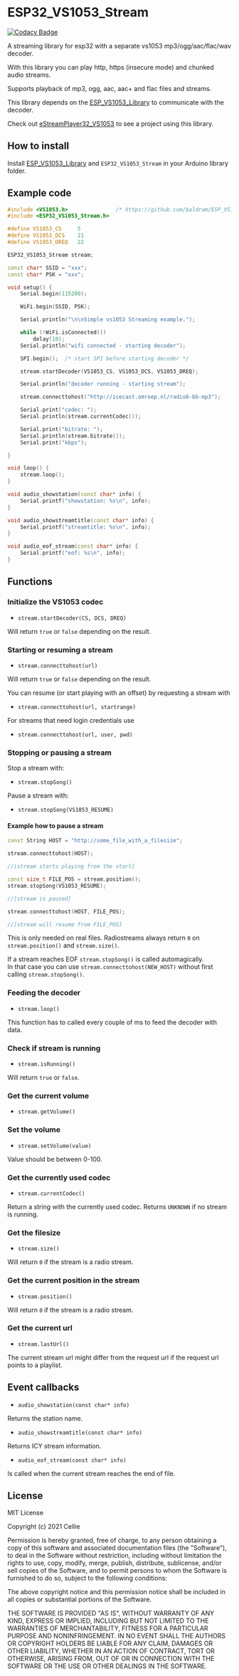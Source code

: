 # ESP32_VS1053_Stream

[![Codacy Badge](https://api.codacy.com/project/badge/Grade/7571166c872e4dc8a899382389b73f8e)](https://app.codacy.com/gh/CelliesProjects/ESP32_VS1053_Stream?utm_source=github.com&utm_medium=referral&utm_content=CelliesProjects/ESP32_VS1053_Stream&utm_campaign=Badge_Grade_Settings)

A streaming library for esp32 with a separate vs1053 mp3/ogg/aac/flac/wav decoder.

With this library you can play http, https (insecure mode) and chunked audio streams.

Supports playback of mp3, ogg, aac, aac+ and flac files and streams.

This library depends on the [ESP_VS1053_Library](https://github.com/baldram/ESP_VS1053_Library) to communicate with the decoder.

Check out [eStreamPlayer32_VS1053](https://github.com/CelliesProjects/eStreamPlayer32_VS1053) to see a project using this library.

## How to install

Install [ESP_VS1053_Library](https://github.com/baldram/ESP_VS1053_Library) and `ESP32_VS1053_Stream` in your Arduino library folder.

## Example code

```c++
#include <VS1053.h>               /* https://github.com/baldram/ESP_VS1053_Library */
#include <ESP32_VS1053_Stream.h>

#define VS1053_CS     5
#define VS1053_DCS    21
#define VS1053_DREQ   22

ESP32_VS1053_Stream stream;

const char* SSID = "xxx";
const char* PSK = "xxx";

void setup() {
    Serial.begin(115200);

    WiFi.begin(SSID, PSK);

    Serial.println("\n\nSimple vs1053 Streaming example.");

    while (!WiFi.isConnected())
        delay(10);
    Serial.println("wifi connected - starting decoder");

    SPI.begin();  /* start SPI before starting decoder */

    stream.startDecoder(VS1053_CS, VS1053_DCS, VS1053_DREQ);

    Serial.println("decoder running - starting stream");

    stream.connecttohost("http://icecast.omroep.nl/radio6-bb-mp3");

    Serial.print("codec: ");
    Serial.println(stream.currentCodec());

    Serial.print("bitrate: ");
    Serial.println(stream.bitrate());
    Serial.print("kbps");

}

void loop() {
    stream.loop();
}

void audio_showstation(const char* info) {
    Serial.printf("showstation: %s\n", info);
}

void audio_showstreamtitle(const char* info) {
    Serial.printf("streamtitle: %s\n", info);
}

void audio_eof_stream(const char* info) {
    Serial.printf("eof: %s\n", info);
}
```

## Functions

### Initialize the VS1053 codec

-  `stream.startDecoder(CS, DCS, DREQ)`

Will return `true` or `false` depending on the result.

### Starting or resuming a stream

-  `stream.connecttohost(url)`

Will return `true` or `false` depending on the result.

You can resume (or start playing with an offset) by requesting a stream with

-  `stream.connecttohost(url, startrange)`

For streams that need login credentials use

-  `stream.connecttohost(url, user, pwd)`

### Stopping or pausing a stream

Stop a stream with:

-  `stream.stopSong()` 

Pause a stream with:

-  `stream.stopSong(VS1053_RESUME)`

#### Example how to pause a stream

```c++
const String HOST = "http://some_file_with_a_filesize";

stream.connecttohost(HOST);

//[stream starts playing from the start]

const size_t FILE_POS = stream.position();
stream.stopSong(VS1053_RESUME);

//[stream is paused]

stream.connecttohost(HOST, FILE_POS);

//[stream will resume from FILE_POS]

```
This is only needed on real files. Radiostreams always return `0` on `stream.position()` and `stream.size()`.

If a stream reaches EOF `stream.stopSong()` is called automagically. 
<br>In that case you can use `stream.connecttohost(NEW_HOST)` without first calling `stream.stopSong()`.

### Feeding the decoder

-  `stream.loop()`

This function has to called every couple of ms to feed the decoder with data.

### Check if stream is running

-  `stream.isRunning()`

Will return `true` or `false`.

### Get the current volume

-  `stream.getVolume()`

### Set the volume

-  `stream.setVolume(value)`

Value should be between 0-100.

### Get the currently used codec
-  `stream.currentCodec()`

Return a string with the currently used codec.
Returns `UNKNOWN` if no stream is running.

### Get the filesize
-  `stream.size()`

Will return `0` if the stream is a radio stream.

### Get the current position in the stream
-  `stream.position()`

Will return `0` if the stream is a radio stream.

### Get the current url
-  `stream.lastUrl()`

The current stream url might differ from the request url if the request url points to a playlist.

## Event callbacks

-  `audio_showstation(const char* info)`

Returns the station name.

-  `audio_showstreamtitle(const char* info)`

Returns ICY stream information.

-  `audio_eof_stream(const char* info)`

Is called when the current stream reaches the end of file.

## License

MIT License

Copyright (c) 2021 Cellie

Permission is hereby granted, free of charge, to any person obtaining a copy
of this software and associated documentation files (the "Software"), to deal
in the Software without restriction, including without limitation the rights
to use, copy, modify, merge, publish, distribute, sublicense, and/or sell
copies of the Software, and to permit persons to whom the Software is
furnished to do so, subject to the following conditions:

The above copyright notice and this permission notice shall be included in all
copies or substantial portions of the Software.

THE SOFTWARE IS PROVIDED "AS IS", WITHOUT WARRANTY OF ANY KIND, EXPRESS OR
IMPLIED, INCLUDING BUT NOT LIMITED TO THE WARRANTIES OF MERCHANTABILITY,
FITNESS FOR A PARTICULAR PURPOSE AND NONINFRINGEMENT. IN NO EVENT SHALL THE
AUTHORS OR COPYRIGHT HOLDERS BE LIABLE FOR ANY CLAIM, DAMAGES OR OTHER
LIABILITY, WHETHER IN AN ACTION OF CONTRACT, TORT OR OTHERWISE, ARISING FROM,
OUT OF OR IN CONNECTION WITH THE SOFTWARE OR THE USE OR OTHER DEALINGS IN THE
SOFTWARE.


